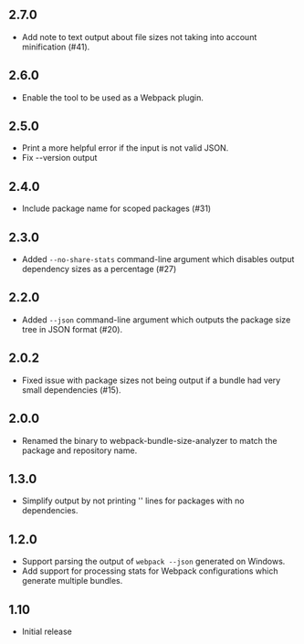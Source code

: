 ## 2.7.0

- Add note to text output about file sizes not taking into account minification
  (#41).

## 2.6.0

- Enable the tool to be used as a Webpack plugin.

## 2.5.0

- Print a more helpful error if the input is not valid JSON.
- Fix --version output

## 2.4.0

- Include package name for scoped packages (#31)

## 2.3.0

- Added `--no-share-stats` command-line argument which disables output
  dependency sizes as a percentage (#27)

## 2.2.0

- Added `--json` command-line argument which outputs the package size
  tree in JSON format (#20).

## 2.0.2

- Fixed issue with package sizes not being output if a bundle had
  very small dependencies (#15).

## 2.0.0

- Renamed the binary to webpack-bundle-size-analyzer
  to match the package and repository name.

## 1.3.0

- Simplify output by not printing '<self>' lines
  for packages with no dependencies.

## 1.2.0

- Support parsing the output of `webpack --json` generated
  on Windows.
- Add support for processing stats for Webpack configurations
  which generate multiple bundles.

## 1.10

- Initial release
